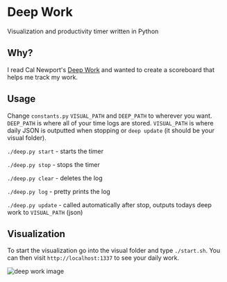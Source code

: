 # Deep Work
Visualization and productivity timer written in Python

## Why?
I read Cal Newport's [Deep Work](https://www.amazon.com/Deep-Work-Focused-Success-Distracted/dp/1455586692) and wanted to create a scoreboard that helps me track my work.

## Usage
Change `constants.py` `VISUAL_PATH` and `DEEP_PATH` to wherever you want. `DEEP_PATH` is where all of your time logs are stored. `VISUAL_PATH` is where daily JSON is outputted when stopping or `deep update` (it should be your visual folder).

`./deep.py start`  - starts the timer

`./deep.py stop`   - stops the timer

`./deep.py clear`  - deletes the log

`./deep.py log`    - pretty prints the log

`./deep.py update` - called automatically after stop, outputs todays deep work to `VISUAL_PATH` (json)

## Visualization

To start the visualization go into the visual folder and type `./start.sh`. You can then visit `http://localhost:1337` to see your daily work.

![deep work image](https://i.imgur.com/tY9dxxz.png)

